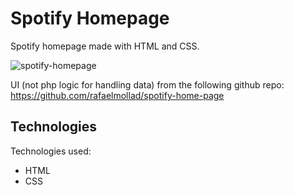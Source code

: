 # Spotify Homepage

Spotify homepage made with HTML and CSS.

![spotify-homepage](https://user-images.githubusercontent.com/18337656/171493456-b07bb694-12af-4d98-88a1-47c5ff2f7a31.png)

UI (not php logic for handling data) from the following github repo: https://github.com/rafaelmollad/spotify-home-page

## Technologies

Technologies used:

- HTML
- CSS
